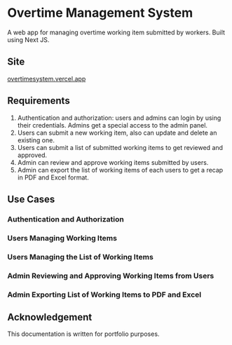 # Overtime Management System

A web app for managing overtime working item submitted by workers. Built using Next JS.

## Site

[overtimesystem.vercel.app](https://overtimesystem.vercel.app)

## Requirements

1. Authentication and authorization: users and admins can login by using their credentials. Admins get a special access to the admin panel.
2. Users can submit a new working item, also can update and delete an existing one.
3. Users can submit a list of submitted working items to get reviewed and approved.
4. Admin can review and approve working items submitted by users.
5. Admin can export the list of working items of each users to get a recap in PDF and Excel format.

## Use Cases

### Authentication and Authorization

### Users Managing Working Items

### Users Managing the List of Working Items

### Admin Reviewing and Approving Working Items from Users

### Admin Exporting List of Working Items to PDF and Excel

## Acknowledgement

This documentation is written for portfolio purposes.
